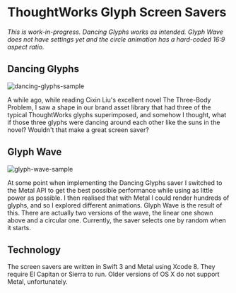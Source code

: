 # ThoughtWorks Glyph Screen Savers

*This is work-in-progress. Dancing Glyphs works as intended. Glyph Wave does not have settings yet and the circle animation has a hard-coded 16:9 aspect ratio.*


## Dancing Glyphs

![dancing-glyphs-sample](https://cloud.githubusercontent.com/assets/954026/17986355/81cb49ce-6b1a-11e6-9ca7-14204b725a2c.gif)

A while ago, while reading Cixin Liu's excellent novel The Three-Body Problem, I saw a shape in our brand asset library that had three of the typical ThoughtWorks glyphs superimposed, and somehow I thought, what if those three glyphs were dancing around each other like the suns in the novel? Wouldn't that make a great screen saver? 


## Glyph Wave

![glyph-wave-sample](https://cloud.githubusercontent.com/assets/954026/19091623/aa2b4db4-8a83-11e6-81e8-d356d4b09305.gif)

At some point when implementing the Dancing Glyphs saver I switched to the Metal API to get the best possible performance while using as little power as possible. I then realised that with Metal I could render hundreds of glyphs, and so I explored different animations. Glyph Wave is the result of this. There are actually two versions of the wave, the linear one shown above and a circular one. Currently, the saver selects one by random when it starts.


## Technology

The screen savers are written in Swift 3 and Metal using Xcode 8. They require El Capitan or Sierra to run. Older versions of OS X do not support Metal, unfortunately.
